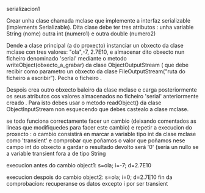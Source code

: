 
serializacion1

Crear unha clase chamada mclase que implemente a interfaz serializable  (implements Serializable). Dita clase debe ter tres atributos  :
unha variable String  (nome)  outra int (numero1) e outra double (numero2)

Dende  a  clase principal (a do proxecto) instanciar un obxecto da clase mclase
con tres valores:  "ola",-7, 2.7E10,   e almacenar dito obxecto  nun ficheiro denominado  'serial'
mediante o metodo writeObject(obxecto_a_grabar) da clase  ObjectOutputStream ( que debe recibir como parametro un obxecto da clase FileOutputStream("ruta do ficheiro a escribir”). Pecha o ficheiro .

Despois crea outro obxecto baleiro da clase mclase e carga posteriormente os seus atributos cos valores almacenados no ficheiro 'serial' anteriormente creado . Para isto debes usar o metodo readObject() da clase ObjectInputStream  non esquecendo que debes castealo a clase mclase.

se todo funciona correctamente facer un cambio (deixando comentados as lineas que modifiquedes para facer este cambio) e repetir a execucion do proxecto : o cambio consistirá en  marcar a variable tipo int da clase mclase
como 'transient'  e comprobar que poñamos  o valor que poñamos nese campo int do obxecto a gardar   o resultado devolto será '0' (sería un nullo se a
variable transient fora a de tipo String

execucion antes do cambio
object1: s=ola; i=-7; d=2.7E10

execucion despois do cambio
object2: s=ola; i=0; d=2.7E10
fin da comprobacion: recuperanse os  datos excepto i por ser transient

